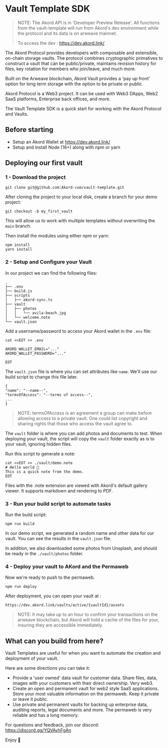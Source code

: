 # Vault Template SDK

> NOTE: The Akord API is in 'Developer Preview Release'. All functions from the vault-template will run from Akord's dev environment while the protocol and its data is on arweave mainnet.
>
> To access the dev : https://dev.akord.link/

The Akord Protocol provides developers with composable and extensible, on-chain storage vaults. The protocol combines cryptographic primatives to construct a vault that can be public/private, maintains revision history for files, key rotation for members who join/leave, and much more.

Built on the Arweave blockchain, Akord Vault provides a 'pay up front' option for long term storage with the option to be private or public.

Akord Protocol is a Web3 project. It can be used with Web3 DApps, Web2 SaaS platforms, Enterprise back offices, and more.

The Vault Template SDK is a quick start for working with the Akord Protocol and Vaults.

## Before starting

- Setup an Akord Wallet at https://dev.akord.link/
- Setup and install Node (16+) along with npm or yarn

## Deploying our first vault

### 1 - Download the project

```
git clone git@github.com:Akord-com/vault-template.git
```

After cloning the project to your local disk, create a branch for your demo project:

```
git checkout -b my_first_vault
```

This will allow us to work with multiple templates without overwriting the `main` branch.

Then install the modules using either npm or yarn:

```
npm install
yarn install
```

### 2 - Setup and Configure your Vault

In our project we can find the following files:

```
.
├── .env
├── build.js
├── scripts
│   ├── akord-sync.ts
├── vault
│   ├── photos
│   │   └── avila-beach.jpg
│   └── welcome.note
└── vault.json
```

Add a username/password to access your Akord wallet in the `.env` file:

```
cat <<EOT >> .env

AKORD_WALLET_EMAIL="..."
AKORD_WALLET_PASSWORD="..."

EOT
```

The `vault.json` file is where you can set attributes like `name`. We'll use our build script to change this file later.

```
{
"name": "--name--",
"termsOfAccess": "--terms of access--",
...
}
```

> NOTE: termsOfAccess is an agreement a group can make before allowing access to a private vault. One could list copyright and sharing rights that those who access the vault agree to.

The `vault` folder is where you can add photos and documents to test. When deploying your vault, the script will copy the `vault` folder exactly as is to your vault, ignoring hidden files.

Run this script to generate a note:

```
cat <<EOT >> ./vault/demo.note
# Hello world 🌈
This is a quick note from the demo.
EOT
```

Files with the .note extension are viewed with Akord's default gallery viewer. It supports markdown and rendering to PDF.

### 3 - Run your build script to automate tasks

Run the build script:

```
npm run build
```

In our demo script, we generated a random name and other data for our vault. You can see the results in the `vault.json` file.

In addition, we also downloaded some photos from Unsplash, and should be ready in the `./vault/photos` folder.

### 4 - Deploy your vault to AKord and the Permaweb

Now we're ready to push to the permaweb.

```
npm run deploy
```

After deployment, you can open your vault at :

```
https://dev.akord.link/vaults/active/{vaultId}/assets
```

> NOTE: It may take up to an hour to confirm your transactions on the arweave blockchain, but Akord will hold a cache of the files for your, insuring they are accessible immediately.

## What can you build from here?

Vault Templates are useful for when you want to automate the creation and deployment of your vault.

Here are some directions you can take it:

- Provide a 'user owned' data vault for customer data. Share files, data, images with your customers with their direct ownership. Very web3.
- Create an open and permanent vault for web2 style SaaS applications. Store your most valuable information on the permaweb. Keep it private or leave it public.
- Use private and permanent vaults for backing up enterprise data, auditing reports, legal documents and more. The permaweb is very reliable and has a long memory.

For questions and feedback, join our discord: https://discord.gg/YQVAyhFgAn

Enjoy 🌟
